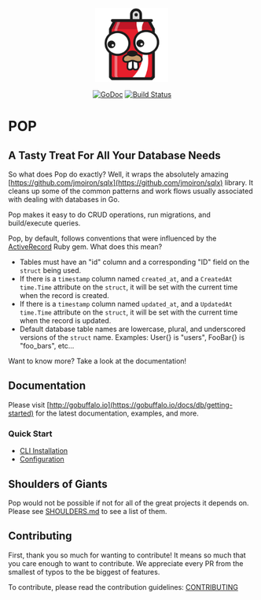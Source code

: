<p align="center"><img src="logo.png" width="150" height="150"></p>

<p align="center">
    <a href="https://pkg.go.dev/github.com/WilliamNHarvey/pop/v6"><img src="https://godoc.org/github.com/gobuffalo/pop?status.svg" alt="GoDoc" /></a>
    <a href="https://github.com/gobuffalo/pop/actions?query=workflow%3ATests+branch%3Amain"><img src="https://github.com/gobuffalo/pop/workflows/Tests/badge.svg" alt="Build Status" /></a>
</p>

# POP

## A Tasty Treat For All Your Database Needs

So what does Pop do exactly? Well, it wraps the absolutely amazing [https://github.com/jmoiron/sqlx](https://github.com/jmoiron/sqlx) library. It cleans up some of the common patterns and work flows usually associated with dealing with databases in Go.

Pop makes it easy to do CRUD operations, run migrations, and build/execute queries.

Pop, by default, follows conventions that were influenced by the [ActiveRecord](http://www.rubyonrails.org) Ruby gem. What does this mean?

* Tables must have an "id" column and a corresponding "ID" field on the `struct` being used.
* If there is a `timestamp` column named `created_at`, and a `CreatedAt time.Time` attribute on the `struct`, it will be set with the current time when the record is created.
* If there is a `timestamp` column named `updated_at`, and a `UpdatedAt time.Time` attribute on the `struct`, it will be set with the current time when the record is updated.
* Default database table names are lowercase, plural, and underscored versions of the `struct` name. Examples: User{} is "users", FooBar{} is "foo_bars", etc...

Want to know more? Take a look at the documentation!

## Documentation

Please visit [http://gobuffalo.io](https://gobuffalo.io/docs/db/getting-started) for the latest documentation, examples, and more.

### Quick Start
* [CLI Installation](https://gobuffalo.io/docs/db/toolbox)
* [Configuration](https://gobuffalo.io/docs/db/configuration)

## Shoulders of Giants

Pop would not be possible if not for all of the great projects it depends on. Please see [SHOULDERS.md](SHOULDERS.md) to see a list of them.

## Contributing

First, thank you so much for wanting to contribute! It means so much that you care enough to want to contribute. We appreciate every PR from the smallest of typos to the be biggest of features.

To contribute, please read the contribution guidelines: [CONTRIBUTING](.github/CONTRIBUTING.md)
